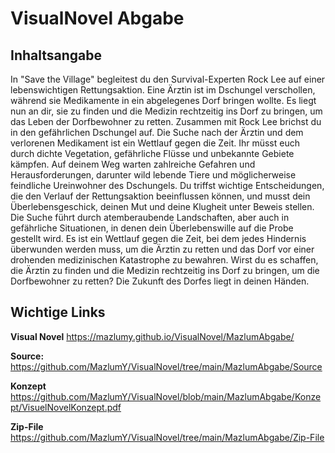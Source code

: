 # VisualNovel Abgabe
## Inhaltsangabe
In "Save the Village" begleitest du den Survival-Experten Rock Lee auf einer lebenswichtigen Rettungsaktion. Eine Ärztin ist im Dschungel verschollen, während sie Medikamente in ein abgelegenes Dorf bringen wollte. Es liegt nun an dir, sie zu finden und die Medizin rechtzeitig ins Dorf zu bringen, um das Leben der Dorfbewohner zu retten. Zusammen mit Rock Lee brichst du in den gefährlichen Dschungel auf. Die Suche nach der Ärztin und dem verlorenen Medikament ist ein Wettlauf gegen die Zeit. Ihr müsst euch durch dichte Vegetation, gefährliche Flüsse und unbekannte Gebiete kämpfen. Auf deinem Weg warten zahlreiche Gefahren und Herausforderungen, darunter wild lebende Tiere und möglicherweise feindliche Ureinwohner des Dschungels. Du triffst wichtige Entscheidungen, die den Verlauf der Rettungsaktion beeinflussen können, und musst dein Überlebensgeschick, deinen Mut und deine Klugheit unter Beweis stellen. Die Suche führt durch atemberaubende Landschaften, aber auch in gefährliche Situationen, in denen dein Überlebenswille auf die Probe gestellt wird. Es ist ein Wettlauf gegen die Zeit, bei dem jedes Hindernis überwunden werden muss, um die Ärztin zu retten und das Dorf vor einer drohenden medizinischen Katastrophe zu bewahren. Wirst du es schaffen, die Ärztin zu finden und die Medizin rechtzeitig ins Dorf zu bringen, um die Dorfbewohner zu retten? Die Zukunft des Dorfes liegt in deinen Händen.

## Wichtige Links
**Visual Novel** https://mazlumy.github.io/VisualNovel/MazlumAbgabe/

**Source:** https://github.com/MazlumY/VisualNovel/tree/main/MazlumAbgabe/Source

**Konzept** https://github.com/MazlumY/VisualNovel/blob/main/MazlumAbgabe/Konzept/VisuelNovelKonzept.pdf

**Zip-File** https://github.com/MazlumY/VisualNovel/tree/main/MazlumAbgabe/Zip-File
